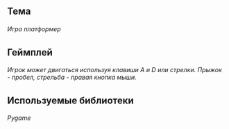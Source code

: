 
## Тема
###### Игра платформер

## Геймплей
###### Игрок может двигаться используя клавиши A и D или стрелки. Прыжок - пробел, стрельба - правая кнопка мыши.

## Используемые библиотеки
###### Pygame
